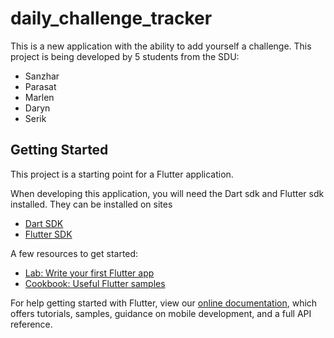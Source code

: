 # daily_challenge_tracker

This is a new application with the ability to add yourself a challenge.
This project is being developed by 5 students from the SDU:
- Sanzhar
- Parasat
- Marlen
- Daryn
- Serik

## Getting Started

This project is a starting point for a Flutter application.

When developing this application, you will need the Dart sdk and Flutter sdk installed.
They can be installed on sites 
- [Dart SDK](https://dart.dev/get-dart)
- [Flutter SDK](https://flutter.dev/docs/get-started/install)

A few resources to get started:

- [Lab: Write your first Flutter app](https://flutter.dev/docs/get-started/codelab)
- [Cookbook: Useful Flutter samples](https://flutter.dev/docs/cookbook)

For help getting started with Flutter, view our
[online documentation](https://flutter.dev/docs), which offers tutorials,
samples, guidance on mobile development, and a full API reference.
